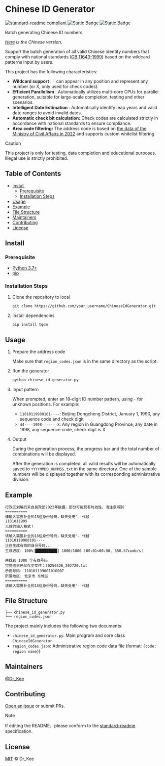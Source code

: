 # Chinese ID Generator

[![standard-readme compliant](https://img.shields.io/badge/readme%20style-standard-brightgreen.svg?style=flat-square)](https://github.com/RichardLitt/standard-readme)
![Static Badge](https://img.shields.io/badge/license-MIT-blue)
![Static Badge](https://img.shields.io/badge/Python-3.7%2B-yellow)

Batch generating Chinese ID numbers

*[Here](README.zh-CN.md) is the Chinese version.*

Support the batch generation of all valid Chinese identity numbers that comply with national standards ([GB 11643-1999](https://openstd.samr.gov.cn/bzgk/std/newGbInfo?hcno=080D6FBF2BB468F9007657F26D60013E)) based on the wildcard patterns input by users.

This project has the following characteristics:

- **Wildcard support** : `-` can appear in any position and represent any number (or X, only used for check codes).
- **Efficient Parallelism** : Automatically utilizes multi-core CPUs for parallel generation, suitable for large-scale completion, testing and other scenarios.
- **Intelligent Date Estimation** : Automatically identify leap years and valid date ranges to avoid invalid dates.
- **Automatic check bit calculation:** Check codes are calculated strictly in accordance with national standards to ensure compliance.
- **Area code filtering:** The address code is based on [the data of the Ministry of Civil Affairs in 2022](https://www.mca.gov.cn/mzsj/xzqh/2022/202201xzqh.html) and supports custom whitelist filtering.

> [!CAUTION]
> This project is only for testing, data completion and educational purposes. Illegal use is strictly prohibited.

## Table of Contents

- [Install](#install)
  - [Prerequisite](#prerequisite)
  - [Installation Steps](#installation-steps)
- [Usage](#usage)
- [Example](#example)
- [File Structure](#file-structure)
- [Maintainers](#maintainers)
- [Contributing](#contributing)
- [License](#license)

## Install

### Prerequisite

- [Python 3.7+](https://www.python.org/)
- [pip](https://pypi.org/project/pip/)

### Installation Steps

1. Clone the repository to local

   ```sh
   git clone https://github.com/your_username/ChineseIdGenerator.git
   ```

2. Install dependencies

   ```sh
   pip install tqdm
   ```

## Usage

1. Prepare the address code

   Make sure that `region_codes.json` is in the same directory as the script.

2. Run the generator

   ```sh
   python chinese_id_generator.py
   ```

3. Input pattern

   When prompted, enter an 18-digit ID number pattern, using `-` for unknown positions. For example:

   - `11010119900101----`: Beijing Dongcheng District, January 1, 1990, any sequence code and check digit
   - `44----1998-------X`: Any region in Guangdong Province, any date in 1998, any sequence code, check digit is X

4. Output

   During the generation process, the progress bar and the total number of combinations will be displayed.

   After the generation is completed, all valid results will be automatically saved to `YYYYMMDD_HHMMSS.txt` in the same directory. One of the sample numbers will be displayed together with its corresponding administrative division.

## Example

```
行政区划编码来自民政部2022年数据，部分可能具有时效性，请注意辨别
==========
请输入需要补全的18位身份号码，缺失处用'-'代替
1101011999
无效的输入格式！
==========
请输入需要补全的18位身份号码，缺失处用'-'代替
11010119900101----
正在生成有效的身份号码...
生成进度: 100%|██████████| 1000/1000 [00:01<00:00, 550.57comb/s]

共找到 1000 个有效号码
完整结果已保存至文件：20250526_202720.txt
示例号码: 110101199001010007
所属地区: 北京市 东城区
==========
请输入需要补全的18位身份号码，缺失处用'-'代替
```

## File Structure

```
├── chinese_id_generator.py
└── region_codes.json
```

The project mainly includes the following two documents:

- `chinese_id_generator.py`: Main program and core class `ChineseIdGenerator`
- `region_codes.json`: Administrative region code data file (format: `{code: region name}`)

## Maintainers

[@Dr_Kee](https://github.com/derec30240)

## Contributing

[Open an issue](https://github.com/derec30240/ChineseIdGenerator/issues/new) or submit PRs.

> [!NOTE]
> If editing the README，please conform to the [standard-readme](https://github.com/RichardLitt/standard-readme) specification.

## License

[MIT](LICENSE) © Dr_Kee
